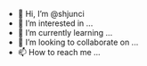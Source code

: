 - 👋 Hi, I’m @shjunci
- 👀 I’m interested in ...
- 🌱 I’m currently learning ...
- 💞️ I’m looking to collaborate on ...
- 📫 How to reach me ...

<!---
shjunci/shjunci is a ✨ special ✨ repository because its `README.md` (this file) appears on your GitHub profile.
You can click the Preview link to take a look at your changes.
--->
